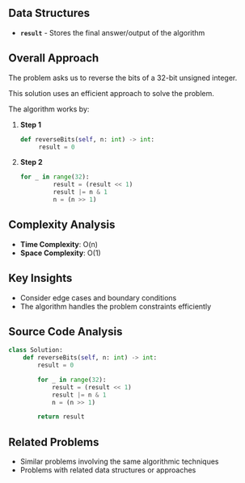 ## Data Structures

* **`result`** - Stores the final answer/output of the algorithm

## Overall Approach

The problem asks us to reverse the bits of a 32-bit unsigned integer.

This solution uses an efficient approach to solve the problem.

The algorithm works by:

1. **Step 1**
   
   ```python
   def reverseBits(self, n: int) -> int:
        result = 0
   ```
2. **Step 2**
   
   ```python
   for _ in range(32):
            result = (result << 1)
            result |= n & 1
            n = (n >> 1)
   ```

## Complexity Analysis

* **Time Complexity**: O(n)
* **Space Complexity**: O(1)

## Key Insights

* Consider edge cases and boundary conditions
* The algorithm handles the problem constraints efficiently

## Source Code Analysis

```python
class Solution:
    def reverseBits(self, n: int) -> int:
        result = 0

        for _ in range(32):
            result = (result << 1)
            result |= n & 1
            n = (n >> 1)

        return result
```

## Related Problems

* Similar problems involving the same algorithmic techniques
* Problems with related data structures or approaches
